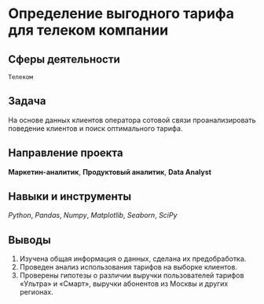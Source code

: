 # Определение выгодного тарифа для телеком компании
## Сферы деятельности
`Телеком`

## Задача
На основе данных клиентов оператора сотовой связи проанализировать поведение клиентов и поиск оптимального тарифа.

## Направление проекта
**Маркетин-аналитик**, **Продуктовый аналитик**, **Data Analyst**

## Навыки и инструменты
*Python*, *Pandas*, *Numpy*, *Matplotlib*, *Seaborn*, *SciPy*

## Выводы
1. Изучена общая информация о данных, сделана их предобработка.
2. Проведен анализ использования тарифов на выборке клиентов.
3. Проверены гипотезы о различии выручки пользователей тарифов «Ультра» и «Смарт», выручки абонентов из Москвы и других регионах.